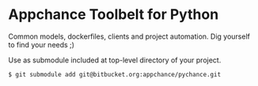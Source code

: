 # Appchance Toolbelt for Python

Common models, dockerfiles, clients and project automation. Dig yourself to find your needs ;)

Use as submodule included at top-level directory of your project.
```bash
$ git submodule add git@bitbucket.org:appchance/pychance.git
```

